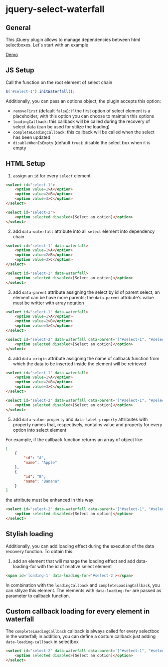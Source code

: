 # jquery-select-waterfall

## General 

This jQuery plugin allows to manage dependencies between html selectboxes.
Let's start with an example

[Demo](https://jsfiddle.net/camillinif/xpvt214o/579306/)

## JS Setup

Call the function on the root element of select chain 

```js
$('#select-1').initWaterfall();
```

Additionally, you can pass an options object; the plugin accepts this option:

- `removeFirst` (default `false`): if the first option of select element is a placeholder, with this option you can choose to maintain this options
- `loadingCallback`: this callback will be called during the recovery of select data (can be used for stilize the loading)
- `completeLoadingCallback`: this callback will be called when the select has been updated
- `disableWhenIsEmpty` (default `true`): disable the select box when it is empty 

## HTML Setup

1. assign an `id` for every `select` element 

```html
<select id="select-1">
    <option value=1>A</option>
    <option value=2>B</option>
    <option value=3>C</option>
</select>

<select id="select-2">
    <option selected disabled>[Select an option]</option>
</select>
```

2. add `data-waterfall` attribute into all `select` element into dependency chain

```html
<select id="select-1" data-waterfall>
    <option value=1>A</option>
    <option value=2>B</option>
    <option value=3>C</option>
</select>

<select id="select-2" data-waterfall>
    <option selected disabled>[Select an option]</option>
</select>
```

3. add `data-parent` attribute assigning the select by id of parent select; an element can be have more parents; the `data-parent` attribute's value must be writter with array notation

```html
<select id="select-1" data-waterfall>
    <option value=1>A</option>
    <option value=2>B</option>
    <option value=3>C</option>
</select>

<select id="select-2" data-waterfall data-parent='["#select-1", "#select-1b"]'>
    <option selected disabled>[Select an option]</option>
</select>
```

4. add `data-origin` attribute assigning the name of callback function from which the data to be inserted inside the element will be retrieved

```html
<select id="select-1" data-waterfall>
    <option value=1>A</option>
    <option value=2>B</option>
    <option value=3>C</option>
</select>

<select id="select-2" data-waterfall data-parent='["#select-1", "#select-1b"]' data-origin='callbackForSelect2'>
    <option selected disabled>[Select an option]</option>
</select>
```

5. add `data-value-property` and `data-label-property` attributes with property names that, respectively, contains value and property for every option into select element

For example, if the callback function returns an array of object like:

```json
[
    {
        "id": "A",
        "name": "Apple"
    },
    {
        "id": "B",
        "name": "Banana"
    }
]
```

the attribute must be enhanced in this way:

```html
<select id="select-2" data-waterfall data-parent='["#select-1", "#select-1b"]' data-origin='callbackForSelect2' data-value-property="id" data-label-property="name">
    <option selected disabled>[Select an option]</option>
</select>
```

## Stylish loading

Additionally, you can add loading effect during the execution of the data recovery function.
To obtain this:

1. add an element that will manage the loading effect and add data-loading-for with the id of relative select element

```html
<span id='loading-1' data-loading-for='#select-2'></span>
```

In combination with the `loadingCallback` and `completeLoadingCallback`, you can stilyze this element.
The elements with `data-loading-for` are passed as parameter to callback function.

## Custom callback loading for every element in waterfall

The `completeLoadingCallback` callback is always called for every selectbox in the waterfall; in addition, you can define a costum callback just adding `data-loading-callback` in selectbox

```html
<select id="select-2" data-waterfall data-parent='["#select-1", "#select-1b"]' data-origin='callbackForSelect2' data-loading-callback='custom-loading-callback' data-value-property="id" data-label-property="name">
    <option selected disabled>[Select an option]</option>
</select>
```